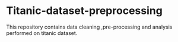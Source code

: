 # Titanic-dataset-preprocessing
This repository contains data cleaning ,pre-processing and analysis performed on titanic dataset.
